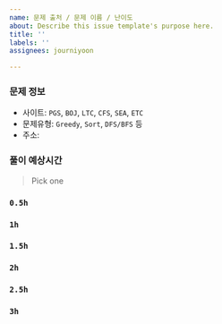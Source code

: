 ```yaml
---
name: 문제 출처 / 문제 이름 / 난이도
about: Describe this issue template's purpose here.
title: ''
labels: ''
assignees: journiyoon

---
```


### 문제 정보
- 사이트:  `PGS`, `BOJ`, `LTC`, `CFS`, `SEA`, `ETC`
- 문제유형: `Greedy`, `Sort`, `DFS/BFS` 등
- 주소: 

### 풀이 예상시간
> Pick one
### `0.5h`
### `1h`
### `1.5h`
### `2h`
### `2.5h`
### `3h`
